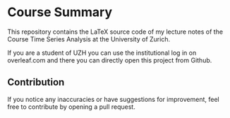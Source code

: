 # Course Summary

This repository contains the LaTeX source code of my lecture notes of the Course Time Series Analysis at the University of Zurich.

If you are a student of UZH you can use the institutional log in on overleaf.com and there you can directly open this project from Github. 

## Contribution
If you notice any inaccuracies or have suggestions for improvement, feel free to contribute by opening a pull request. 
